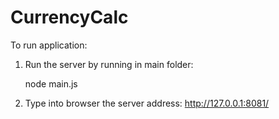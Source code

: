 # CurrencyCalc

To run application:

1. Run the server by running in main folder:

    node main.js

2. Type into browser the server address: http://127.0.0.1:8081/

